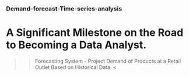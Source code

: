 ### Demand-forecast-Time-series-analysis

# A Significant Milestone on the Road to Becoming a Data Analyst.


   >> Forecasting System - Project Demand of Products at a Retail Outlet Based on Historical Data. <
